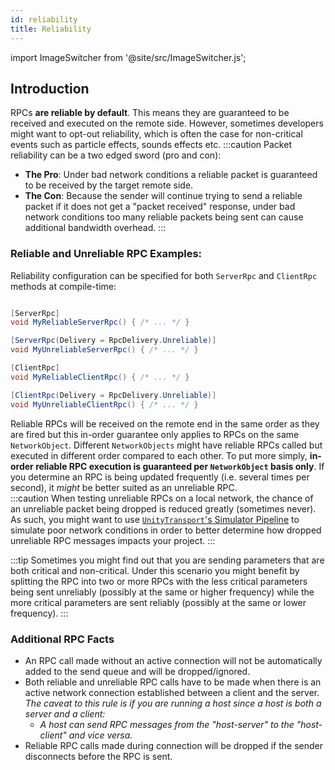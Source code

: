```yaml
---
id: reliability
title: Reliability
---
```

import ImageSwitcher from '@site/src/ImageSwitcher.js';

## Introduction
RPCs **are reliable by default**.  This means they are guaranteed to be received and executed on the remote side. However, sometimes developers might want to opt-out reliability, which is often the case for non-critical events such as particle effects, sounds effects etc.
:::caution
Packet reliability can be a two edged sword (pro and con):
- **The Pro**: Under bad network conditions a reliable packet is guaranteed to be received by the target remote side.
- **The Con**: Because the sender will continue trying to send a reliable packet if it does not get a "packet received" response, under bad network conditions too many reliable packets being sent can cause additional bandwidth overhead.
:::

### Reliable and Unreliable RPC Examples:
Reliability configuration can be specified for both `ServerRpc` and `ClientRpc` methods at compile-time:

```csharp

[ServerRpc]
void MyReliableServerRpc() { /* ... */ }

[ServerRpc(Delivery = RpcDelivery.Unreliable)]
void MyUnreliableServerRpc() { /* ... */ }

[ClientRpc]
void MyReliableClientRpc() { /* ... */ }

[ClientRpc(Delivery = RpcDelivery.Unreliable)]
void MyUnreliableClientRpc() { /* ... */ }
```

Reliable RPCs will be received on the remote end in the same order as they are fired but this in-order guarantee only applies to RPCs on the same `NetworkObject`. Different `NetworkObjects` might have reliable RPCs called but executed in different order compared to each other. To put more simply, **in-order reliable RPC execution is guaranteed per `NetworkObject` basis only**.  If you determine an RPC is being updated frequently (i.e. several times per second), it _might_ be better suited as an unreliable RPC.    
:::caution
When testing unreliable RPCs on a local network, the chance of an unreliable packet being dropped is reduced greatly (sometimes never).  As such, you might want to use [`UnityTransport`'s Simulator Pipeline](https://docs-multiplayer.unity3d.com/transport/current/pipelines#simulator-pipeline) to simulate poor network conditions in order to better determine how dropped unreliable RPC messages impacts your project.
:::

:::tip
Sometimes you might find out that you are sending parameters that are both critical and non-critical.  Under this scenario you might benefit by splitting the RPC into two or more RPCs with the less critical parameters being sent unreliably (possibly at the same or higher frequency) while the more critical parameters are sent reliably (possibly at the same or lower frequency).
:::

### Additional RPC Facts
- An RPC call made without an active connection will not be automatically added to the send queue and will be dropped/ignored.
- Both reliable and unreliable RPC calls have to be made when there is an active network connection established between a client and the server. _The caveat to this rule is if you are running a host since a host is both a server and a client:_
    - _A host can send RPC messages from the "host-server" to the "host-client" and vice versa._
- Reliable RPC calls made during connection will be dropped if the sender disconnects before the RPC is sent.

